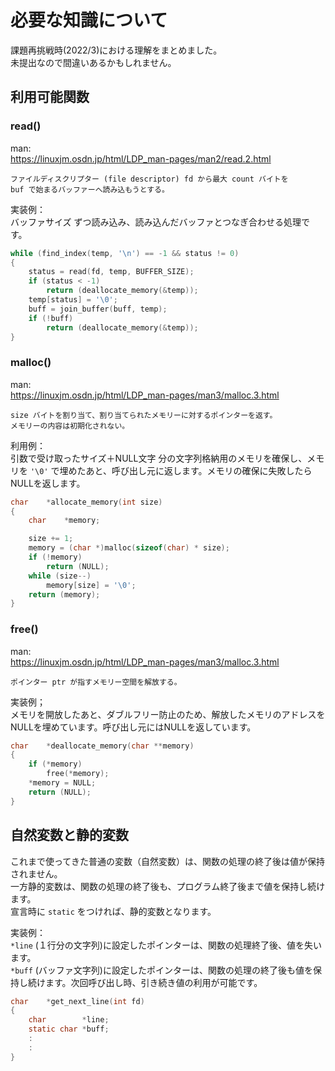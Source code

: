 # 必要な知識について

課題再挑戦時(2022/3)における理解をまとめました。  
未提出なので間違いあるかもしれません。  


## 利用可能関数

### read()

man:  
https://linuxjm.osdn.jp/html/LDP_man-pages/man2/read.2.html  
```
ファイルディスクリプター (file descriptor) fd から最大 count バイトを  
buf で始まるバッファーへ読み込もうとする。  
```
実装例：  
バッファサイズ ずつ読み込み、読み込んだバッファとつなぎ合わせる処理です。  
```c
while (find_index(temp, '\n') == -1 && status != 0)
{
	status = read(fd, temp, BUFFER_SIZE);
	if (status < -1)
		return (deallocate_memory(&temp));
	temp[status] = '\0';
	buff = join_buffer(buff, temp);
	if (!buff)
		return (deallocate_memory(&temp));
}
```

### malloc()

man:  
https://linuxjm.osdn.jp/html/LDP_man-pages/man3/malloc.3.html  
```
size バイトを割り当て、割り当てられたメモリーに対するポインターを返す。  
メモリーの内容は初期化されない。  
```

利用例：  
引数で受け取ったサイズ＋NULL文字 分の文字列格納用のメモリを確保し、メモリを `'\0'` で埋めたあと、呼び出し元に返します。メモリの確保に失敗したらNULLを返します。  
```c
char	*allocate_memory(int size)
{
	char	*memory;

	size += 1;
	memory = (char *)malloc(sizeof(char) * size);
	if (!memory)
		return (NULL);
	while (size--)
		memory[size] = '\0';
	return (memory);
}
```

### free()

man:  
https://linuxjm.osdn.jp/html/LDP_man-pages/man3/malloc.3.html  
```
ポインター ptr が指すメモリー空間を解放する。  
```

実装例；  
メモリを開放したあと、ダブルフリー防止のため、解放したメモリのアドレスをNULLを埋めています。呼び出し元にはNULLを返しています。  
```c
char	*deallocate_memory(char **memory)
{
	if (*memory)
		free(*memory);
	*memory = NULL;
	return (NULL);
}
```

## 自然変数と静的変数

これまで使ってきた普通の変数（自然変数）は、関数の処理の終了後は値が保持されません。  
一方静的変数は、関数の処理の終了後も、プログラム終了後まで値を保持し続けます。  
宣言時に `static` をつければ、静的変数となります。  

実装例：  
`*line` (１行分の文字列)に設定したポインターは、関数の処理終了後、値を失います。  
`*buff` (バッファ文字列)に設定したポインターは、関数の処理の終了後も値を保持し続けます。次回呼び出し時、引き続き値の利用が可能です。  
```c
char	*get_next_line(int fd)
{
	char		*line;
	static char	*buff;
	:
	:
}

